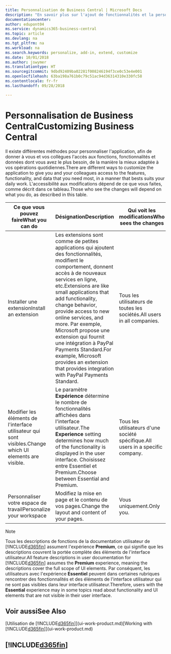 ```yaml
---
title: Personnalisation de Business Central | Microsoft Docs
description: "En savoir plus sur l'ajout de fonctionnalités et la personnalisation de Business Central."
documentationcenter: 
author: edupont04
ms.service: dynamics365-business-central
ms.topic: article
ms.devlang: na
ms.tgt_pltfrm: na
ms.workload: na
ms.search.keywords: personalize, add-in, extend, customize
ms.date: 10/01/2018
ms.author: jswymer
ms.translationtype: HT
ms.sourcegitcommit: 9dbd92409ba02281f008246194f3ce0c53e4e001
ms.openlocfilehash: 63ba198a761b0c79c51ac94d36314310e330fc58
ms.contentlocale: fr-fr
ms.lasthandoff: 09/28/2018

---
```

# <a name="customizing-business-central"></a><span data-ttu-id="da11b-103">Personnalisation de Business Central</span><span class="sxs-lookup"><span data-stu-id="da11b-103">Customizing Business Central</span></span>
<span data-ttu-id="da11b-104">Il existe différentes méthodes pour personnaliser l'application, afin de donner à vous et vos collègues l'accès aux fonctions, fonctionnalités et données dont vous avez le plus besoin, de la manière la mieux adaptée à vos opérations quotidiennes.</span><span class="sxs-lookup"><span data-stu-id="da11b-104">There are different ways to customize the application to give you and your colleagues access to the features, functionality, and data that you need most, in a manner that bests suits your daily work.</span></span> <span data-ttu-id="da11b-105">L'accessibilité aux modifications dépend de ce que vous faites, comme décrit dans ce tableau.</span><span class="sxs-lookup"><span data-stu-id="da11b-105">Those who see the changes will depend on what you do, as described in this table.</span></span>

| <span data-ttu-id="da11b-106">Ce que vous pouvez faire</span><span class="sxs-lookup"><span data-stu-id="da11b-106">What you can do</span></span>    |  <span data-ttu-id="da11b-107">Désignation</span><span class="sxs-lookup"><span data-stu-id="da11b-107">Description</span></span>  |  <span data-ttu-id="da11b-108">Qui voit les modifications</span><span class="sxs-lookup"><span data-stu-id="da11b-108">Who sees the changes</span></span>  |  <span data-ttu-id="da11b-109">Plus d'informations</span><span class="sxs-lookup"><span data-stu-id="da11b-109">More information</span></span>  |
|-----|---------------|---------|-------|
|<span data-ttu-id="da11b-110">Installer une extension</span><span class="sxs-lookup"><span data-stu-id="da11b-110">Install an extension</span></span>|<span data-ttu-id="da11b-111">Les extensions sont comme de petites applications qui ajoutent des fonctionnalités, modifient le comportement, donnent accès à de nouveaux services en ligne, etc.</span><span class="sxs-lookup"><span data-stu-id="da11b-111">Extensions are like small applications that add functionality, change behavior, provide access to new online services, and more.</span></span> <span data-ttu-id="da11b-112">Par exemple, Microsoft propose une extension qui fournit une intégration à PayPal Payments Standard.</span><span class="sxs-lookup"><span data-stu-id="da11b-112">For example, Microsoft provides an extension that provides integration with PayPal Payments Standard.</span></span>|<span data-ttu-id="da11b-113">Tous les utilisateurs de toutes les sociétés.</span><span class="sxs-lookup"><span data-stu-id="da11b-113">All users in all companies.</span></span>|[<span data-ttu-id="da11b-114">Personnalisation à l'aide d'extensions</span><span class="sxs-lookup"><span data-stu-id="da11b-114">Customizing Using Extensions</span></span>](ui-extensions.md)|
|<span data-ttu-id="da11b-115">Modifier les éléments de l'interface utilisateur qui sont visibles.</span><span class="sxs-lookup"><span data-stu-id="da11b-115">Change which UI elements are visible.</span></span>|<span data-ttu-id="da11b-116">Le paramètre **Expérience** détermine le nombre de fonctionnalités affichées dans l'interface utilisateur.</span><span class="sxs-lookup"><span data-stu-id="da11b-116">The **Experience** setting determines how much of the functionality is displayed in the user interface.</span></span> <span data-ttu-id="da11b-117">Choisissez entre Essentiel et Premium.</span><span class="sxs-lookup"><span data-stu-id="da11b-117">Choose between Essential and Premium.</span></span>|<span data-ttu-id="da11b-118">Tous les utilisateurs d'une société spécifique.</span><span class="sxs-lookup"><span data-stu-id="da11b-118">All users in a specific company.</span></span>|[<span data-ttu-id="da11b-119">Modification des fonctionnalités affichées</span><span class="sxs-lookup"><span data-stu-id="da11b-119">Changing Which Features are Displayed</span></span>](ui-experiences.md)|
|<span data-ttu-id="da11b-120">Personnaliser votre espace de travail</span><span class="sxs-lookup"><span data-stu-id="da11b-120">Personalize your workspace</span></span>|<span data-ttu-id="da11b-121">Modifiez la mise en page et le contenu de vos pages.</span><span class="sxs-lookup"><span data-stu-id="da11b-121">Change the layout and content of your pages.</span></span>|<span data-ttu-id="da11b-122">Vous uniquement.</span><span class="sxs-lookup"><span data-stu-id="da11b-122">Only you.</span></span>|[<span data-ttu-id="da11b-123">Personnalisation de votre espace de travail</span><span class="sxs-lookup"><span data-stu-id="da11b-123">Personalizing Your Workspace</span></span>](ui-personalization-user.md)|

> [!NOTE]
> <span data-ttu-id="da11b-124">Tous les descriptions de fonctions de la documentation utilisateur de [!INCLUDE[d365fin](includes/d365fin_md.md)] assument l'expérience **Premium**, ce qui signifie que les descriptions couvrent la portée complète des éléments de l'interface utilisateur.</span><span class="sxs-lookup"><span data-stu-id="da11b-124">All feature descriptions in user documentation for [!INCLUDE[d365fin](includes/d365fin_md.md)] assumes the **Premium** experience, meaning the descriptions cover the full scope of UI elements.</span></span> <span data-ttu-id="da11b-125">Par conséquent, les utilisateurs avec l'expérience **Essentiel** peuvent dans certaines rubriques rencontrer des fonctionnalités et des éléments de l'interface utilisateur qui ne sont pas visibles dans leur interface utilisateur.</span><span class="sxs-lookup"><span data-stu-id="da11b-125">Therefore, users with the **Essential** experience may in some topics read about functionality and UI elements that are not visible in their user interface.</span></span>

## <a name="see-also"></a><span data-ttu-id="da11b-126">Voir aussi</span><span class="sxs-lookup"><span data-stu-id="da11b-126">See Also</span></span>
<span data-ttu-id="da11b-127">[Utilisation de [!INCLUDE[d365fin](includes/d365fin_md.md)]](ui-work-product.md)</span><span class="sxs-lookup"><span data-stu-id="da11b-127">[Working with [!INCLUDE[d365fin](includes/d365fin_md.md)]](ui-work-product.md)</span></span>  

## [!INCLUDE[d365fin](includes/free_trial_md.md)]  

